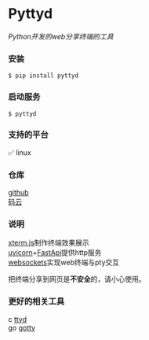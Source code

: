 # Pyttyd
*Python开发的web分享终端的工具*

### 安装

```commandline
$ pip install pyttyd
```

### 启动服务

```commandline
$ pyttyd
```

### 支持的平台
✅ linux

### 仓库
[github](https://github.com/zhanglaiya/pyttyd)  
[码云](https://gitee.com/zhanglaiya/pyttyd)

### 说明
[xterm.js](https://github.com/xtermjs/xterm.js)制作终端效果展示  
[uvicorn](https://github.com/encode/uvicorn)+[FastApi](https://github.com/tiangolo/fastapi)提供http服务  
[websockets](https://github.com/aaugustin/websockets)实现web终端与pty交互

把终端分享到网页是**不安全**的，请小心使用。

### 更好的相关工具
c [ttyd](https://github.com/tsl0922/ttyd)  
go [gotty](https://github.com/yudai/gotty)
